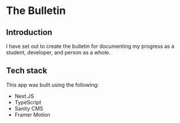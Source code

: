 # The Bulletin

## Introduction
I have set out to create the bulletin for documenting my progress as a student, developer, and person as a whole.

## Tech stack
This app was built using the following:
- Next.JS
- TypeScript
- Sanity CMS
- Framer Motion

